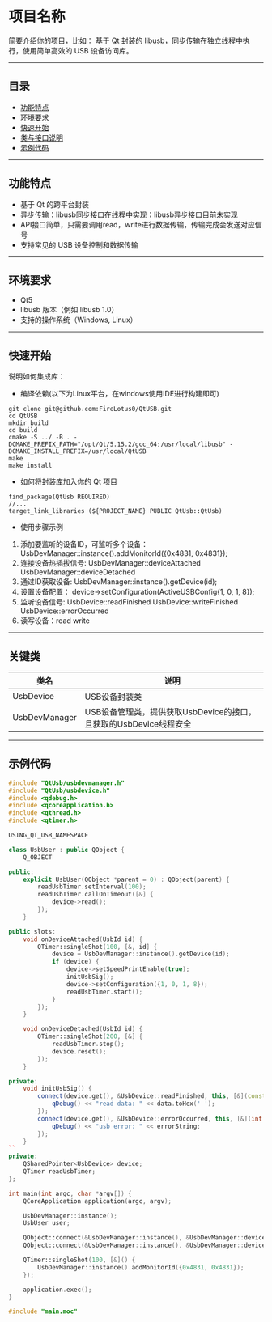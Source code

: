 # 项目名称

简要介绍你的项目，比如：
基于 Qt 封装的 libusb，同步传输在独立线程中执行，使用简单高效的 USB 设备访问库。

---

## 目录

- [功能特点](#功能特点)
- [环境要求](#环境要求)
- [快速开始](#快速开始)
- [类与接口说明](#关键类)
- [示例代码](#示例代码)


---

## 功能特点

- 基于 Qt 的跨平台封装
- 异步传输：libusb同步接口在线程中实现；libusb异步接口目前未实现
- API接口简单，只需要调用read，write进行数据传输，传输完成会发送对应信号
- 支持常见的 USB 设备控制和数据传输

---

## 环境要求

- Qt5
- libusb 版本（例如 libusb 1.0）
- 支持的操作系统（Windows, Linux）

---

## 快速开始

说明如何集成库：

- 编译依赖(以下为Linux平台，在windows使用IDE进行构建即可)
```
git clone git@github.com:FireLotus0/QtUSB.git
cd QtUSB
mkdir build
cd build
cmake -S ../ -B . -DCMAKE_PREFIX_PATH="/opt/Qt/5.15.2/gcc_64;/usr/local/libusb" -DCMAKE_INSTALL_PREFIX=/usr/local/QtUSB
make
make install
```
- 如何将封装库加入你的 Qt 项目
```
find_package(QtUsb REQUIRED)
//...
target_link_libraries (${PROJECT_NAME} PUBLIC QtUsb::QtUsb)
```
- 使用步骤示例
1. 添加要监听的设备ID，可监听多个设备：UsbDevManager::instance().addMonitorId({0x4831, 0x4831});
2. 连接设备热插拔信号: UsbDevManager::deviceAttached  UsbDevManager::deviceDetached
3. 通过ID获取设备:  UsbDevManager::instance().getDevice(id);
4. 设置设备配置： device->setConfiguration(ActiveUSBConfig{1, 0, 1, 8});
5. 监听设备信号: UsbDevice::readFinished  UsbDevice::writeFinished  UsbDevice::errorOccurred
6. 读写设备：read  write
---

## 关键类

| 类名          | 说明                     |
|---------------|--------------------------|
| UsbDevice     | USB设备封装类             |
| UsbDevManager | USB设备管理类，提供获取UsbDevice的接口，且获取的UsbDevice线程安全           |

---

## 示例代码

```cpp
#include "QtUsb/usbdevmanager.h"
#include "QtUsb/usbdevice.h"
#include <qdebug.h>
#include <qcoreapplication.h>
#include <qthread.h>
#include <qtimer.h>

USING_QT_USB_NAMESPACE

class UsbUser : public QObject {
    Q_OBJECT

public:
    explicit UsbUser(QObject *parent = 0) : QObject(parent) {
        readUsbTimer.setInterval(100);
        readUsbTimer.callOnTimeout([&] {
            device->read();
        });
    }

public slots:
    void onDeviceAttached(UsbId id) {
        QTimer::singleShot(100, [&, id] {
            device = UsbDevManager::instance().getDevice(id);
            if (device) {
                device->setSpeedPrintEnable(true);
                initUsbSig();
                device->setConfiguration({1, 0, 1, 8});
                readUsbTimer.start();
            }
        });
    }

    void onDeviceDetached(UsbId id) {
        QTimer::singleShot(200, [&] {
            readUsbTimer.stop();
            device.reset();
        });
    }

private:
    void initUsbSig() {
        connect(device.get(), &UsbDevice::readFinished, this, [&](const QByteArray &data) {
            qDebug() << "read data: " << data.toHex(' ');
        });
        connect(device.get(), &UsbDevice::errorOccurred, this, [&](int errorCode, const QString &errorString) {
            qDebug() << "usb error: " << errorString;
        });
    }
``
private:
    QSharedPointer<UsbDevice> device;
    QTimer readUsbTimer;
};

int main(int argc, char *argv[]) {
    QCoreApplication application(argc, argv);

    UsbDevManager::instance();
    UsbUser user;

    QObject::connect(&UsbDevManager::instance(), &UsbDevManager::deviceAttached, &user, &UsbUser::onDeviceAttached);
    QObject::connect(&UsbDevManager::instance(), &UsbDevManager::deviceDetached, &user, &UsbUser::onDeviceDetached);

    QTimer::singleShot(100, [&]() {
        UsbDevManager::instance().addMonitorId({0x4831, 0x4831});
    });

    application.exec();
}

#include "main.moc"

```
